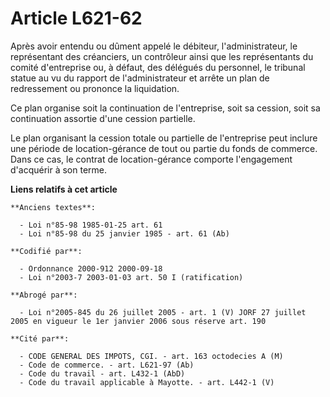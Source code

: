 # Article L621-62

Après avoir entendu ou dûment appelé le débiteur, l'administrateur, le représentant des créanciers, un contrôleur ainsi que
les représentants du comité d'entreprise ou, à défaut, des délégués du personnel, le tribunal statue au vu du rapport de
l'administrateur et arrête un plan de redressement ou prononce la liquidation.

Ce plan organise soit la continuation de l'entreprise, soit sa cession, soit sa continuation assortie d'une cession
partielle.

Le plan organisant la cession totale ou partielle de l'entreprise peut inclure une période de location-gérance de tout ou
partie du fonds de commerce. Dans ce cas, le contrat de location-gérance comporte l'engagement d'acquérir à son terme.

**Liens relatifs à cet article**

	**Anciens textes**:

	  - Loi n°85-98 1985-01-25 art. 61
	  - Loi n°85-98 du 25 janvier 1985 - art. 61 (Ab)

	**Codifié par**:

	  - Ordonnance 2000-912 2000-09-18
	  - Loi n°2003-7 2003-01-03 art. 50 I (ratification)

	**Abrogé par**:

	  - Loi n°2005-845 du 26 juillet 2005 - art. 1 (V) JORF 27 juillet 2005 en vigueur le 1er janvier 2006 sous réserve art. 190

	**Cité par**:

	  - CODE GENERAL DES IMPOTS, CGI. - art. 163 octodecies A (M)
	  - Code de commerce. - art. L621-97 (Ab)
	  - Code du travail - art. L432-1 (AbD)
	  - Code du travail applicable à Mayotte. - art. L442-1 (V)
